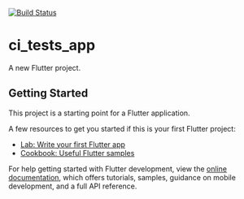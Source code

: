 <a href="https://github.com/LucasErthal/ci_tests_app/actions"><img src="https://github.com/LucasErthal/ci_tests_app/workflows/CI/badge.svg" alt="Build Status"></a>

# ci_tests_app

A new Flutter project.

## Getting Started

This project is a starting point for a Flutter application.

A few resources to get you started if this is your first Flutter project:

- [Lab: Write your first Flutter app](https://docs.flutter.dev/get-started/codelab)
- [Cookbook: Useful Flutter samples](https://docs.flutter.dev/cookbook)

For help getting started with Flutter development, view the
[online documentation](https://docs.flutter.dev/), which offers tutorials,
samples, guidance on mobile development, and a full API reference.
